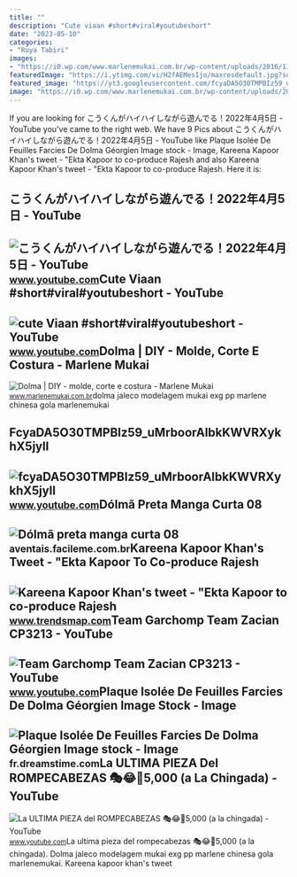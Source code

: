 ```yaml
---
title: ""
description: "Cute viaan #short#viral#youtubeshort"
date: "2023-05-10"
categories:
- "Ruya Tabiri"
images:
- "https://i0.wp.com/www.marlenemukai.com.br/wp-content/uploads/2016/11/dolma.jpg"
featuredImage: "https://i.ytimg.com/vi/H2fAEMesIjo/maxresdefault.jpg?sqp=-oaymwEmCIAKENAF8quKqQMa8AEB-AH-CYAC0AWKAgwIABABGGUgXyhTMA8=&amp;rs=AOn4CLCJYSghky0o-ilndxvg6fCYAda1ug"
featured_image: "https://yt3.googleusercontent.com/fcyaDA5O30TMPBIz59_uMrboorAIbkKWVRXykhX5jylI_mHsQMtKYRKrSU6WFKQalZc67BxTzAc=s900-c-k-c0x00ffffff-no-rj"
image: "https://i0.wp.com/www.marlenemukai.com.br/wp-content/uploads/2016/11/dolma.jpg"
---
```


If you are looking for こうくんがハイハイしながら遊んでる！2022年4月5日 - YouTube you've came to the right web. We have 9 Pics about こうくんがハイハイしながら遊んでる！2022年4月5日 - YouTube like Plaque Isolée De Feuilles Farcies De Dolma Géorgien Image stock - Image, Kareena Kapoor Khan's tweet - "Ekta Kapoor to co-produce Rajesh and also Kareena Kapoor Khan's tweet - "Ekta Kapoor to co-produce Rajesh. Here it is:

こうくんがハイハイしながら遊んでる！2022年4月5日 - YouTube
-------------------------------------

 ![こうくんがハイハイしながら遊んでる！2022年4月5日 - YouTube](https://i.ytimg.com/vi/H2fAEMesIjo/maxresdefault.jpg?sqp=-oaymwEmCIAKENAF8quKqQMa8AEB-AH-CYAC0AWKAgwIABABGGUgXyhTMA8=&rs=AOn4CLCJYSghky0o-ilndxvg6fCYAda1ug) <small>www.youtube.com</small>Cute Viaan #short#viral#youtubeshort - YouTube
----------------------------------------------

 ![cute Viaan #short#viral#youtubeshort - YouTube](https://i.ytimg.com/vi/oPb6FcYADA0/hq2.jpg?sqp=-oaymwEoCOADEOgC8quKqQMcGADwAQH4Ac4FgAKACooCDAgAEAEYZSBdKE4wDw==&rs=AOn4CLCUQw-VGHZGEBpxjRVtchxVuCjbhQ) <small>www.youtube.com</small>Dolma | DIY - Molde, Corte E Costura - Marlene Mukai
----------------------------------------------------

 ![Dolma | DIY - molde, corte e costura - Marlene Mukai](https://i0.wp.com/www.marlenemukai.com.br/wp-content/uploads/2016/11/dolma.jpg) <small>www.marlenemukai.com.br</small>dolma jaleco modelagem mukai exg pp marlene chinesa gola marlenemukai

FcyaDA5O30TMPBIz59\_uMrboorAIbkKWVRXykhX5jylI
---------------------------------------------

 ![fcyaDA5O30TMPBIz59_uMrboorAIbkKWVRXykhX5jylI](https://yt3.googleusercontent.com/fcyaDA5O30TMPBIz59_uMrboorAIbkKWVRXykhX5jylI_mHsQMtKYRKrSU6WFKQalZc67BxTzAc=s900-c-k-c0x00ffffff-no-rj) <small>www.youtube.com</small>Dólmã Preta Manga Curta 08
--------------------------

 ![Dólmã preta manga curta 08](https://www.facileme.com.br/app/uploads/29451e17ee2e12f844b941b87d97b25f.JPG) <small>aventais.facileme.com.br</small>Kareena Kapoor Khan's Tweet - "Ekta Kapoor To Co-produce Rajesh
---------------------------------------------------------------

 ![Kareena Kapoor Khan's tweet - "Ekta Kapoor to co-produce Rajesh](https://pbs.twimg.com/media/Fcyada8X0AANSFu.jpg) <small>www.trendsmap.com</small>Team Garchomp Team Zacian CP3213 - YouTube
------------------------------------------

 ![Team Garchomp Team Zacian CP3213 - YouTube](https://i.ytimg.com/vi/HYLCwcE-Dgc/maxres2.jpg?sqp=-oaymwEoCIAKENAF8quKqQMcGADwAQH4AYwCgALgA4oCDAgAEAEYRSBHKGUwDw==&rs=AOn4CLC_ulBvmvqa2cf2uT56Qfk3FCYaDA) <small>www.youtube.com</small>Plaque Isolée De Feuilles Farcies De Dolma Géorgien Image Stock - Image
-----------------------------------------------------------------------

 ![Plaque Isolée De Feuilles Farcies De Dolma Géorgien Image stock - Image](https://thumbs.dreamstime.com/z/plaque-isolée-de-feuilles-farcies-dolma-géorgien-raisin-218928783.jpg?w=576) <small>fr.dreamstime.com</small>La ULTIMA PIEZA Del ROMPECABEZAS 🎭😂🧘5,000 (a La Chingada) - YouTube
-------------------------------------------------------------------

 ![La ULTIMA PIEZA del ROMPECABEZAS 🎭😂🧘5,000 (a la chingada) - YouTube](https://i.ytimg.com/vi/KdZ3OosEZ6s/hq2.jpg?sqp=-oaymwEoCOADEOgC8quKqQMcGADwAQH4Ad4EgAK4CIoCDAgAEAEYZSBMKGMwDw==&rs=AOn4CLCfzFvJaPoNerKMbSKycXF-fCyaDA) <small>www.youtube.com</small>La ultima pieza del rompecabezas 🎭😂🧘5,000 (a la chingada). Dolma jaleco modelagem mukai exg pp marlene chinesa gola marlenemukai. Kareena kapoor khan's tweet
